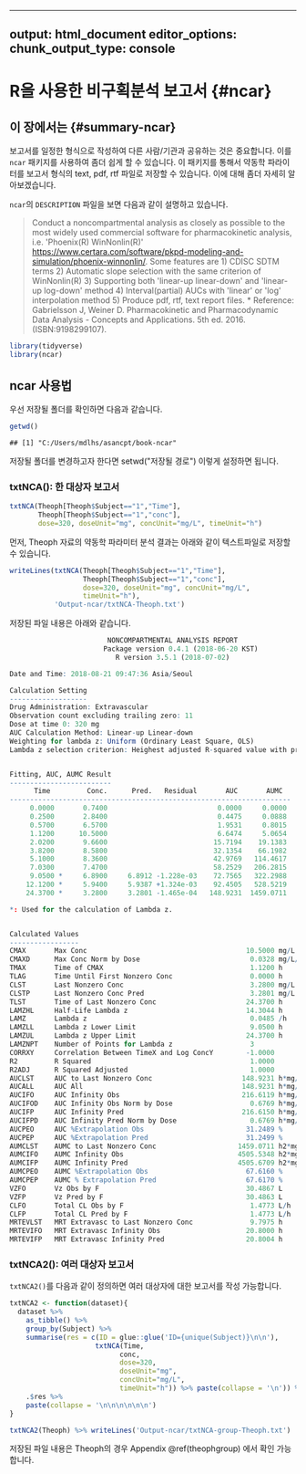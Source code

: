 
---
output: html_document
editor_options: 
  chunk_output_type: console
---

# R을 사용한 비구획분석 보고서 {#ncar}

## 이 장에서는 {#summary-ncar}

보고서를 일정한 형식으로 작성하여 다른 사람/기관과 공유하는 것은 중요합니다. 이를 `ncar` 패키지를 사용하여 좀더 쉽게 할 수 있습니다.
이 패키지를 통해서 약동학 파라이터를 보고서 형식의 text, pdf, rtf 파일로 저장할 수 있습니다.
이에 대해 좀더 자세히 알아보겠습니다.

`ncar`의 `DESCRIPTION` 파일을 보면 다음과 같이 설명하고 있습니다.

> Conduct a noncompartmental analysis as closely as possible to the most widely used commercial software for pharmacokinetic analysis, i.e. 'Phoenix(R) WinNonlin(R)' <https://www.certara.com/software/pkpd-modeling-and-simulation/phoenix-winnonlin/>.
             Some features are
             1) CDISC SDTM terms
             2) Automatic slope selection with the same criterion of WinNonlin(R)
             3) Supporting both 'linear-up linear-down' and 'linear-up log-down' method
             4) Interval(partial) AUCs with 'linear' or 'log' interpolation method
             5) Produce pdf, rtf, text report files.
             * Reference: Gabrielsson J, Weiner D. Pharmacokinetic and Pharmacodynamic Data Analysis - Concepts and Applications. 5th ed. 2016. (ISBN:9198299107).



```r
library(tidyverse)
library(ncar)
```

## ncar 사용법

우선 저장될 폴더를 확인하면 다음과 같습니다.


```r
getwd()
```

```
## [1] "C:/Users/mdlhs/asancpt/book-ncar"
```

저장될 폴더를 변경하고자 한다면 setwd("저장될 경로") 이렇게 설정하면 됩니다.

### txtNCA(): 한 대상자 보고서


```r
txtNCA(Theoph[Theoph$Subject=="1","Time"],
       Theoph[Theoph$Subject=="1","conc"], 
       dose=320, doseUnit="mg", concUnit="mg/L", timeUnit="h")
```

먼저, Theoph 자료의 약동학 파라미터 분석 결과는 아래와 같이 텍스트파일로 저장할 수 있습니다.


```r
writeLines(txtNCA(Theoph[Theoph$Subject=="1","Time"],
                  Theoph[Theoph$Subject=="1","conc"], 
                  dose=320, doseUnit="mg", concUnit="mg/L",
                  timeUnit="h"), 
           'Output-ncar/txtNCA-Theoph.txt')
```

저장된 파일 내용은 아래와 같습니다.


```r
                        NONCOMPARTMENTAL ANALYSIS REPORT
                       Package version 0.4.1 (2018-06-20 KST)
                          R version 3.5.1 (2018-07-02)

Date and Time: 2018-08-21 09:47:36 Asia/Seoul

Calculation Setting
-------------------
Drug Administration: Extravascular
Observation count excluding trailing zero: 11
Dose at time 0: 320 mg
AUC Calculation Method: Linear-up Linear-down
Weighting for lambda z: Uniform (Ordinary Least Square, OLS)
Lambda z selection criterion: Heighest adjusted R-squared value with precision=1e-4


Fitting, AUC, AUMC Result
-------------------------
      Time         Conc.      Pred.   Residual       AUC       AUMC
---------------------------------------------------------------------
     0.0000       0.7400                           0.0000     0.0000
     0.2500       2.8400                           0.4475     0.0888
     0.5700       6.5700                           1.9531     0.8015
     1.1200      10.5000                           6.6474     5.0654
     2.0200       9.6600                          15.7194    19.1383
     3.8200       8.5800                          32.1354    66.1982
     5.1000       8.3600                          42.9769   114.4617
     7.0300       7.4700                          58.2529   206.2815
     9.0500 *     6.8900     6.8912 -1.228e-03    72.7565   322.2988
    12.1200 *     5.9400     5.9387 +1.324e-03    92.4505   528.5219
    24.3700 *     3.2800     3.2801 -1.465e-04   148.9231  1459.0711

*: Used for the calculation of Lambda z.


Calculated Values
-----------------
CMAX       Max Conc                                       10.5000 mg/L
CMAXD      Max Conc Norm by Dose                           0.0328 mg/L/mg
TMAX       Time of CMAX                                    1.1200 h
TLAG       Time Until First Nonzero Conc                   0.0000 h
CLST       Last Nonzero Conc                               3.2800 mg/L
CLSTP      Last Nonzero Conc Pred                          3.2801 mg/L
TLST       Time of Last Nonzero Conc                      24.3700 h
LAMZHL     Half-Life Lambda z                             14.3044 h
LAMZ       Lambda z                                        0.0485 /h
LAMZLL     Lambda z Lower Limit                            9.0500 h
LAMZUL     Lambda z Upper Limit                           24.3700 h
LAMZNPT    Number of Points for Lambda z                   3
CORRXY     Correlation Between TimeX and Log ConcY        -1.0000 
R2         R Squared                                       1.0000 
R2ADJ      R Squared Adjusted                              1.0000 
AUCLST     AUC to Last Nonzero Conc                      148.9231 h*mg/L
AUCALL     AUC All                                       148.9231 h*mg/L
AUCIFO     AUC Infinity Obs                              216.6119 h*mg/L
AUCIFOD    AUC Infinity Obs Norm by Dose                   0.6769 h*mg/L/mg
AUCIFP     AUC Infinity Pred                             216.6150 h*mg/L
AUCIFPD    AUC Infinity Pred Norm by Dose                  0.6769 h*mg/L/mg
AUCPEO     AUC %Extrapolation Obs                         31.2489 %
AUCPEP     AUC %Extrapolation Pred                        31.2499 %
AUMCLST    AUMC to Last Nonzero Conc                    1459.0711 h2*mg/L
AUMCIFO    AUMC Infinity Obs                            4505.5348 h2*mg/L
AUMCIFP    AUMC Infinity Pred                           4505.6709 h2*mg/L
AUMCPEO    AUMC %Extrapolation Obs                        67.6160 %
AUMCPEP    AUMC % Extrapolation Pred                      67.6170 %
VZFO       Vz Obs by F                                    30.4867 L
VZFP       Vz Pred by F                                   30.4863 L
CLFO       Total CL Obs by F                               1.4773 L/h
CLFP       Total CL Pred by F                              1.4773 L/h
MRTEVLST   MRT Extravasc to Last Nonzero Conc              9.7975 h
MRTEVIFO   MRT Extravasc Infinity Obs                     20.8000 h
MRTEVIFP   MRT Extravasc Infinity Pred                    20.8004 h
```

### txtNCA2(): 여러 대상자 보고서

`txtNCA2()`를 다음과 같이 정의하면 여러 대상자에 대한 보고서를 작성 가능합니다.


```r
txtNCA2 <- function(dataset){
  dataset %>% 
    as_tibble() %>% 
    group_by(Subject) %>% 
    summarise(res = c(ID = glue::glue('ID={unique(Subject)}\n\n'),
                     txtNCA(Time, 
                           conc, 
                           dose=320, 
                           doseUnit="mg", 
                           concUnit="mg/L", 
                           timeUnit="h")) %>% paste(collapse = '\n')) %>%
    .$res %>%
    paste(collapse = '\n\n\n\n\n\n')
}
```


```r
txtNCA2(Theoph) %>% writeLines('Output-ncar/txtNCA-group-Theoph.txt')
```

저장된 파일 내용은 Theoph의 경우 Appendix \@ref(theophgroup) 에서 확인 가능합니다.

<!--Indometh의 경우 Appendix \@ref(indomethgroup)-->

